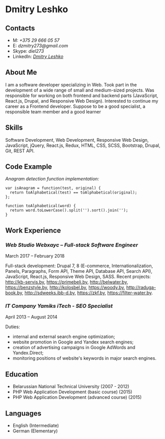 # Dmitry Leshko

## Contacts

* M: _+375 29 666 05 57_
* E: _dzmitry273@gmail.com_
* Skype: _diel273_
* LinkedIn: [_Dmitry Leshko_](https://www.linkedin.com/in/dmitry-leshko/)

## About Me

I am a software developer specializing in Web. Took part in the development of a wide range of small and medium-sized projects. Was responsible for working on both frontend and backend parts (JavaScript, React.js, Drupal, and Responsive Web Design).
Interested to continue my career as a Frontend developer. Suppose to be a good specialist, a responsible team member and a good learner

## Skills

Software Development, Web Development, Responsive Web Design, JavaScript, jQuery, React.js, Redux, HTML, CSS, SCSS, Bootstrap, Drupal, Git, REST API.

## Code Example

_Anagram detection function implementation:_

```
var isAnagram = function(test, original) {
  return toAlphabetical(test) == toAlphabetical(original);
};

function toAlphabetical(word) {
  return word.toLowerCase().split('').sort().join('');
}
```

## Work Experience

### _**Web Studio Webxayc – Full-stack Software Engineer**_

March 2017 – February 2018

Full-stack development: Drupal 7, 8 (E-commerce, Internationalization, Panels, Paragraphs, Form API, Theme API, Database API, Search API), JavaScript, React.js, Responsive Web Design, SASS.
Recent projects:
http://kb-servis.by, https://primebeli.by, http://belwater.by, https://benzstyle.by, http://kolosbel.by, https://woody.by, http://raduga-book.by, http://sdweeks.ibb-d.by, https://zkf.by, https://filter-water.by.

### _**IT Company Yamiks iTech - SEO Specialist**_

April 2013 – August 2014

Duties:
* internal and external search engine optimization;
* website promotion in Google and Yandex search engines;
* creation of advertising campaigns in Google AdWords and Yandex.Direct;
* monitoring positions of website's keywords in major search engines.

## Education

* Belarussian National Technical University (2007 - 2012)
* PHP Web Application Development (basic course) (2015)
* PHP Web Application Development (advanced course) (2015)

## Languages

* English (Intermediate)
* German (Elementary)
